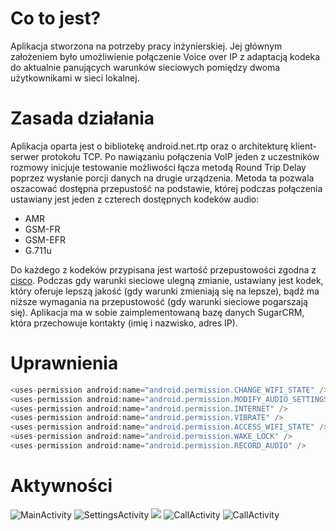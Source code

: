 # Co to jest?
Aplikacja stworzona na potrzeby pracy inżynierskiej. Jej głównym założeniem było umożliwienie połączenie Voice over IP z adaptacją kodeka do aktualnie panujących warunków sieciowych pomiędzy dwoma użytkownikami w sieci lokalnej.
# Zasada działania
Aplikacja oparta jest o bibliotekę android.net.rtp oraz o architekturę klient-serwer protokołu TCP. Po nawiązaniu połączenia VoIP jeden z uczestników rozmowy inicjuje testowanie możliwości łącza metodą Round Trip Delay poprzez wysłanie porcji danych na drugie urządzenia. Metoda ta pozwala oszacować dostępna przepustość na podstawie, której podczas połączenia ustawiany jest jeden z czterech dostępnych kodeków audio:
* AMR
* GSM-FR
* GSM-EFR
* G.711u

Do każdego z kodeków przypisana jest  wartość przepustowości zgodna z [cisco](www.ciscopress.com/articles/article.asp?p=357102). Podczas gdy warunki sieciowe ulegną zmianie, ustawiany jest kodek, który oferuje lepszą jakość (gdy warunki zmieniają się na lepsze), bądź ma niższe wymagania na przepustowość (gdy warunki sieciowe pogarszają się).
Aplikacja ma w sobie zaimplementowaną bazę danych SugarCRM, która przechowuje kontakty (imię i nazwisko, adres IP).
# Uprawnienia
```java
<uses-permission android:name="android.permission.CHANGE_WIFI_STATE" />
<uses-permission android:name="android.permission.MODIFY_AUDIO_SETTINGS" />
<uses-permission android:name="android.permission.INTERNET" />
<uses-permission android:name="android.permission.VIBRATE" />
<uses-permission android:name="android.permission.ACCESS_WIFI_STATE" />
<uses-permission android:name="android.permission.WAKE_LOCK" />
<uses-permission android:name="android.permission.RECORD_AUDIO" />
```
# Aktywności
![MainActivity](https://scontent-waw1-1.xx.fbcdn.net/v/t34.18173-12/15978312_1408727519160553_1092735164_n.png?_nc_cat=0&oh=2c30538d788aafd336f261f943e4e59b&oe=5BA344FB)
 ![SettingsActivity](https://scontent-waw1-1.xx.fbcdn.net/v/t34.18173-12/16117650_1415585075141464_1725654258_n.png?_nc_cat=0&oh=568ae60e68e9eeb787b1fa47feee4607&oe=5BA302D9) 
![](https://scontent-waw1-1.xx.fbcdn.net/v/t34.18173-12/16359051_1427128400653798_1326292315_n.png?_nc_cat=0&oh=4708e85073776d8a0b9fccad7cd203e3&oe=5BA306B5)
 ![CallActivity](https://scontent-waw1-1.xx.fbcdn.net/v/t34.18173-12/16401959_1427128450653793_112361856_n.png?_nc_cat=0&oh=0a73d6a995f9a4ee2eeab8329596a506&oe=5BA348E1) 
 ![CallActivity](https://scontent-waw1-1.xx.fbcdn.net/v/t34.18173-12/15942352_1408231062543532_1387954132_n.png?_nc_cat=0&oh=a00acbfa50604e26ece33e0250e98d7e&oe=5BA3227F) 
